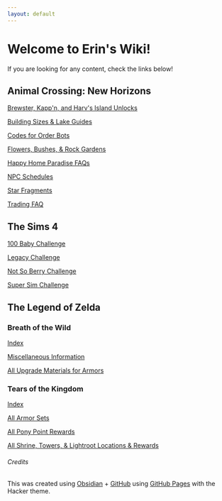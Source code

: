 ```yaml
---
layout: default
---
```

# Welcome to Erin's Wiki!
If you are looking for any content, check the links below!

## Animal Crossing: New Horizons
[Brewster, Kapp'n, and Harv's Island Unlocks](./ACNH/bkh-unlocks.md)

[Building Sizes & Lake Guides](./ACNH/bs-lg.md)

[Codes for Order Bots](./ACNH/orderbots-codes.md)

[Flowers, Bushes, & Rock Gardens](./ACNH/fbrg.md)

[Happy Home Paradise FAQs](./ACNH/hhp-faqs.md)

[NPC Schedules](./ACNH/NPC-Schedules.md)

[Star Fragments](./ACNH/Star-Fragments.md)

[Trading FAQ](./ACNH/TradingFAQ.md)


## The Sims 4
[100 Baby Challenge](./ts3-ts4/100babychl.md)

[Legacy Challenge](./ts3-ts4/legchl.md)

[Not So Berry Challenge](./ts3-ts4/nsb.md)

[Super Sim Challenge](./ts3-ts4/supersim.md)

## The Legend of Zelda

### Breath of the Wild
[Index](index.md)

[Miscellaneous Information](./botw-totk/botw/misc.md)

[All Upgrade Materials for Armors](./botw-totk/botw/UpgradeMaterials4Armors.md)

### Tears of the Kingdom
[Index](botw-totk/totk/index.md)

[All Armor Sets](./botw-totk/totk/all-armor.md)

[All Pony Point Rewards](./botw-totk/totk/allponypoints.md)

[All Shrine, Towers, & Lightroot Locations & Rewards](./botw-totk/totk/allshrinelighttower.md)


###### Credits
This was created using [Obsidian](https://obsidian.md) + [GitHub](https://github.com) using [GitHub Pages](https://pages.github.com) with the Hacker theme.
